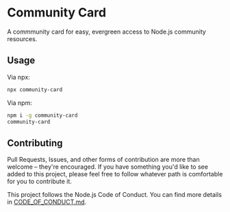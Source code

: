 # Community Card

A commmunity card for easy, evergreen access to Node.js community resources.

## Usage

Via npx:

```bash
npx community-card
```

Via npm:

```bash
npm i -g community-card
community-card
```

## Contributing

Pull Requests, Issues, and other forms of contribution are more than welcome – they're encouraged. If you have something you'd like to see added to this project, please feel free to follow whatever path is comfortable for you to contribute it.

This project follows the Node.js Code of Conduct. You can find more details in [CODE_OF_CONDUCT.md](./CODE_OF_CONDUCT.md).
